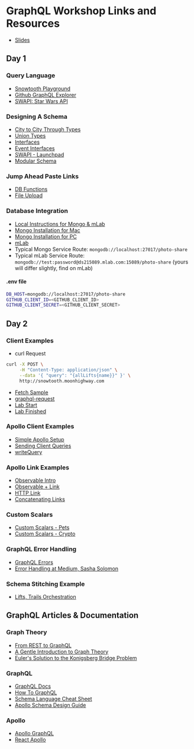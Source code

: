 # GraphQL Workshop Links and Resources

- [Slides](https://slides.com/moonhighway/graphql-workshop)

## Day 1

### Query Language

- [Snowtooth Playground](http://snowtooth.moonhighway.com)
- [Github GraphQL Explorer](https://developer.github.com/v4/explorer/)
- [SWAPI: Star Wars API](http://graphql.org/swapi-graphql/)

### Designing A Schema

- [City to City Through Types](https://codesandbox.io/s/5vzn2rkzxn)
- [Union Types](https://codesandbox.io/s/rm2rx3opqm)
- [Interfaces](https://codesandbox.io/s/71x8n304r1)
- [Event Interfaces](https://codesandbox.io/s/mm36pp93p9)
- [SWAPI - Launchpad](http://bit.ly/swapi-launchpad)
- [Modular Schema](https://github.com/eveporcello/schema-workshop/tree/master/06-extras/modularizing-a-schema/finished)

### Jump Ahead Paste Links

- [DB Functions](https://gist.github.com/eveporcello/c0d04b145fcc6b5fc9caa1ce2a140148)
- [File Upload](https://gist.github.com/eveporcello/12c0f5070fd1c0bc3d9f02906f7743a8)

### Database Integration

- [Local Instructions for Mongo & mLab](https://gist.github.com/eveporcello/98f9e37a65f05b9d0866137d80ed9653)
- [Mongo Installation for Mac](https://docs.mongodb.com/manual/tutorial/install-mongodb-on-os-x/)
- [Mongo Installation for PC](https://docs.mongodb.com/manual/tutorial/install-mongodb-on-windows/)
- [mLab](https://mlab.com/)
- Typical Mongo Service Route: `mongodb://localhost:27017/photo-share`
- Typical mLab Service Route: `mongodb://test:password@ds215089.mlab.com:15089/photo-share` (yours will differ slightly, find on mLab)

#### .env file

```sh
DB_HOST=mongodb://localhost:27017/photo-share
GITHUB_CLIENT_ID=<GITHUB_CLIENT_ID>
GITHUB_CLIENT_SECRET=<GITHUB_CLIENT_SECRET>
```

## Day 2

### Client Examples

- curl Request

```sh
curl -X POST \
     -H "Content-Type: application/json" \
     --data '{ "query": "{allLifts{name}}" }' \
     http://snowtooth.moonhighway.com
```

- [Fetch Sample](https://codesandbox.io/s/wy9mq00q9w)
- [graphql-request](https://codesandbox.io/s/4qzq5z2vz0)
- [Lab Start](https://codesandbox.io/s/kmmz8om2xv)
- [Lab Finished](https://codesandbox.io/s/q8l7wp6m0w)

### Apollo Client Examples

- [Simple Apollo Setup](https://codesandbox.io/s/3q245om1q6)
- [Sending Client Queries](https://codesandbox.io/s/4xnkxmnw7w)
- [writeQuery](https://codesandbox.io/s/oo3z008kzy)

### Apollo Link Examples

- [Observable Intro](https://codesandbox.io/s/176q4zpl4)
- [Observable + Link](https://codesandbox.io/s/ql5xqkojyj)
- [HTTP Link](https://codesandbox.io/s/koj24j5l07)
- [Concatenating Links](https://codesandbox.io/s/ql4jlz54yq)

### Custom Scalars

- [Custom Scalars - Pets](https://codesandbox.io/s/pw32jkj04j)
- [Custom Scalars - Crypto](https://codesandbox.io/s/53o3pmy43n)

### GraphQL Error Handling
* [GraphQL Errors](https://www.apollographql.com/docs/react/features/error-handling)
* [Error Handling at Medium, Sasha Solomon](https://www.youtube.com/watch?v=GYBhHUGR1ZY)


### Schema Stitching Example
* [Lifts, Trails Orchestration](https://github.com/eveporcello/schema-stitching)

## GraphQL Articles & Documentation

### Graph Theory

- [From REST to GraphQL](https://0x2a.sh/from-rest-to-graphql-b4e95e94c26b)
- [A Gentle Introduction to Graph Theory](https://dev.to/vaidehijoshi/a-gentle-introduction-to-graph-theory)
- [Euler's Solution to the Konigsberg Bridge Problem](https://www.maa.org/press/periodicals/convergence/leonard-eulers-solution-to-the-konigsberg-bridge-problem)

### GraphQL

- [GraphQL Docs](http://graphql.org/)
- [How To GraphQL](https://www.howtographql.com/)
- [Schema Language Cheat Sheet](https://github.com/sogko/graphql-schema-language-cheat-sheet)
- [Apollo Schema Design Guide](https://www.apollographql.com/docs/guides/schema-design.html)

### Apollo

- [Apollo GraphQL](https://www.apollographql.com/)
- [React Apollo](https://github.com/apollographql/react-apollo)
